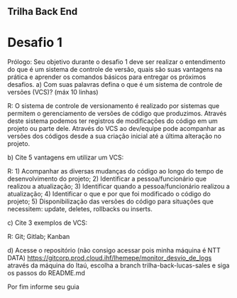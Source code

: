 ## Trilha Back End ##

# Desafio 1 #

Prólogo: Seu objetivo durante o desafio 1 deve ser realizar o entendimento do que é um sistema de controle de versão, quais são suas vantagens na prática e aprender os comandos básicos para entregar os próximos desafios. a) Com suas palavras defina o que é um sistema de controle de versões (VCS)? (máx 10 linhas)

R: O sistema de controle de versionamento é realizado por sistemas que permitem o gerenciamento de versões de código que produzimos. Através deste sistema podemos ter registros de modificações do código em um projeto ou parte dele. Através do VCS ao dev/equipe pode acompanhar as versões dos códigos desde a sua criação inicial até a última alteração no projeto.

b) Cite 5 vantagens em utilizar um VCS:

R: 1) Acompanhar as diversas mudanças do código ao longo do tempo de desenvolvimento do projeto; 2) Identificar a pessoa/funcionário que realizou a atualização; 3) Identificar quando a pessoa/funcionário realizou a atualização; 4) Identificar o que e por que foi modificado o código do projeto; 5) Disponibilização das versões do código para situações que necessitem: update, deletes, rollbacks ou inserts.

c) Cite 3 exemplos de VCS:

R: Git; Gitlab; Kanban

d) Acesse o repositório (não consigo acessar pois minha máquina é NTT DATA) https://gitcorp.prod.cloud.ihf/lhemepe/monitor_desvio_de_logs através da máquina do Itaú, escolha a branch trilha-back-lucas-sales e siga os passos do README.md

Por fim informe seu guia

